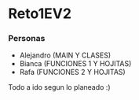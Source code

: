 # Reto1EV2

### Personas
- Alejandro (MAIN Y CLASES)
- Bianca (FUNCIONES 1 Y HOJITAS)
- Rafa (FUNCIONES 2 Y HOJITAS)

Todo a ido segun lo planeado :)
